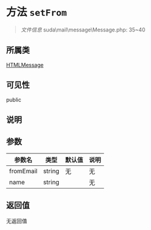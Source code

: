 # 方法 `setFrom`

> *文件信息* suda\mail\message\Message.php: 35~40

## 所属类 

[HTMLMessage](../HTMLMessage.md)

## 可见性

 public 

## 说明



## 参数


| 参数名 | 类型 | 默认值 | 说明 |
|--------|-----|-------|-------|
| fromEmail |  string | 无 | 无 |
| name |  string |  | 无 |



## 返回值

无返回值
